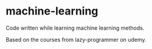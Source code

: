# machine-learning

Code written while learning machine learning methods.

Based on the courses from lazy-programmer on udemy.
